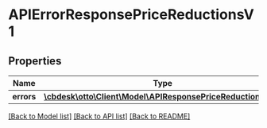 # APIErrorResponsePriceReductionsV1

## Properties
Name | Type | Description | Notes
------------ | ------------- | ------------- | -------------
**errors** | [**\cbdesk\otto\Client\Model\APIResponsePriceReductionsV1[]**](APIResponsePriceReductionsV1.md) |  | [optional] 

[[Back to Model list]](../../README.md#documentation-for-models) [[Back to API list]](../../README.md#documentation-for-api-endpoints) [[Back to README]](../../README.md)

